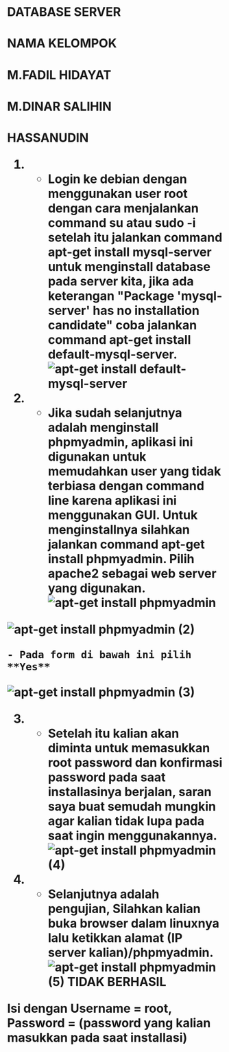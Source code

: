 # DATABASE SERVER

<h1> NAMA KELOMPOK 
<h1> M.FADIL HIDAYAT
<h1> M.DINAR SALIHIN
<h1> HASSANUDIN 

1. - Login ke debian dengan menggunakan user root dengan cara menjalankan command su atau sudo -i setelah itu jalankan command **apt-get install mysql-server** untuk menginstall database pada server kita, jika ada keterangan "Package 'mysql-server' has no installation candidate" coba jalankan command **apt-get install default-mysql-server**.
![apt-get install default-mysql-server](https://user-images.githubusercontent.com/112459285/201567283-c1692588-e263-4f7f-9c72-179e020a19f9.png)


2. - Jika sudah selanjutnya adalah menginstall phpmyadmin, aplikasi ini digunakan untuk memudahkan user yang tidak terbiasa dengan command line karena aplikasi ini menggunakan GUI. Untuk menginstallnya silahkan jalankan command **apt-get install phpmyadmin**. Pilih apache2 sebagai web server yang digunakan.
![apt-get install phpmyadmin](https://user-images.githubusercontent.com/112459285/201567301-8a131830-3b7d-473e-bf29-0e148946ad76.png)

![apt-get install phpmyadmin (2)](https://user-images.githubusercontent.com/112459285/201567337-5681b2ad-9d46-4ece-95a8-c4567891a689.png)

    - Pada form di bawah ini pilih **Yes**
![apt-get install phpmyadmin (3)](https://user-images.githubusercontent.com/112459285/201567369-aa916e08-e17c-4135-b119-a7f531d83a47.png)


3. - Setelah itu kalian akan diminta untuk memasukkan root password dan konfirmasi password pada saat installasinya berjalan, saran saya buat semudah mungkin agar kalian tidak lupa pada saat ingin menggunakannya. 
![apt-get install phpmyadmin (4)](https://user-images.githubusercontent.com/112459285/201567401-80260524-fff2-418c-886c-206444f3101b.png)


4. - Selanjutnya adalah pengujian, Silahkan kalian buka browser dalam linuxnya lalu ketikkan alamat (IP server kalian)/**phpmyadmin**. 
![apt-get install phpmyadmin (5) TIDAK BERHASIL](https://user-images.githubusercontent.com/112459285/201567445-f2dfa4f7-7a4e-4278-a585-893d313d8c6d.png)

Isi dengan Username = root, Password = (password yang kalian masukkan pada saat installasi)
